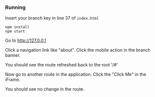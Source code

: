 ### Running

Insert your branch key in line 37 of `index.html`

```
npm install
npm start
```
Go to http://127.0.0.1

Click a navigation link like "about". Click the mobile action in the branch banner.

You should see the route refreshed back to the root '/#'

Now go to another route in the application. Click the "Click Me" in the iFrame.

You should see no change in the route.
